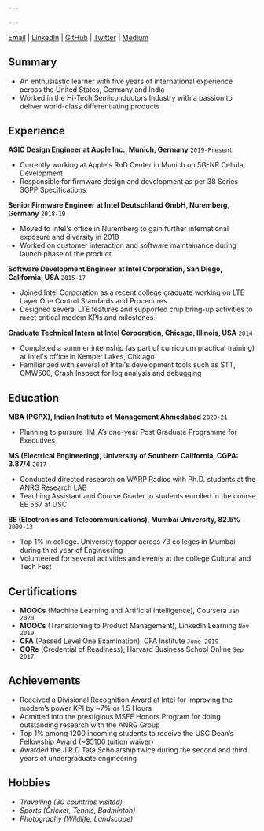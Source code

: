 ```yaml
---

---
```

<div id="webaddress">
<a href="krupeshved@gmail.com">Email</a>
| <a href="https://www.linkedin.com/in/krupeshved/">LinkedIn</a>
  | <a href="https://www.github.com/krupeshrved">GitHub</a>
    | <a href="https://twitter.com/krupesh_ved">Twitter</a>
      | <a href="https://medium.com/@krupeshved_89295">Medium</a>
</div>

## Summary

- An enthusiastic learner with five years of international experience across the United States, Germany and India
- Worked in the Hi-Tech Semiconductors Industry with a passion to deliver world-class differentiating products

## Experience

  __ASIC Design Engineer at Apple Inc., Munich, Germany__ `2019-Present`
  - Currently working at Apple's RnD Center in Munich on 5G-NR Cellular Development
  - Responsible for firmware design and development as per 38 Series 3GPP Specifications
 
  __Senior Firmware Engineer at Intel Deutschland GmbH, Nuremberg, Germany__  `2018-19`
  - Moved to Intel's office in Nuremberg to gain further international exposure and diversity in 2018
  - Worked on customer interaction and software maintainance during launch phase of the product
  
  __Software Development Engineer at Intel Corporation, San Diego, California, USA__ `2015-17`
  - Joined Intel Corporation as a recent college graduate working on LTE Layer One Control Standards and Procedures
  - Designed several LTE features and supported chip bring-up activities to meet critical modem KPIs and milestones
  
  __Graduate Technical Intern at Intel Corporation, Chicago, Illinois, USA__ `2014`
  - Completed a summer internship (as part of curriculum practical training) at Intel's office in Kemper Lakes, Chicago 
  - Familiarized with several of Intel's development tools such as STT, CMW500, Crash Inspect for log analysis and debugging
  
## Education

  __MBA (PGPX), Indian Institute of Management Ahmedabad__ `2020-21`
  - Planning to pursure IIM-A’s one-year Post Graduate Programme for Executives
 
  __MS (Electrical Engineering), University of Southern California, CGPA: 3.87/4__  `2017`
  - Conducted directed research on WARP Radios with Ph.D. students at the ANRG Research LAB
  - Teaching Assistant and Course Grader to students enrolled in the course EE 567 at USC
 
  __BE (Electronics and Telecommunications), Mumbai University, 82.5%__ `2009-13`
  - Top 1% in college. University topper across 73 colleges in Mumbai during third year of Engineering
  - Volunteered for several activities and events at the college Cultural and Tech Fest 
  
  ## Certifications
  
  - __MOOCs__ (Machine Learning and Artificial Intelligence), Coursera `Jan 2020` 
  - __MOOCs__ (Transitioning to Product Management), LinkedIn Learning `Nov 2019`
  - __CFA__ (Passed Level One Examination), CFA Institute `June 2019`  
  - __CORe__ (Credential of Readiness), Harvard Business School Online `Sep 2017`
  
  ## Achievements
  
  - Received a Divisional Recognition Award at Intel for improving the modem’s power KPI by ~7% or 1.5 Hours
  - Admitted into the prestigious MSEE Honors Program for doing outstanding research with the ANRG Group
  - Top 1% among 1200 incoming students to receive the USC Dean’s Fellowship Award (~$5100 tuition waiver)
  - Awarded the J.R.D Tata Scholarship twice during the second and third years of undergraduate engineering
 
## Hobbies

- *Travelling (30 countries visited)*
- *Sports (Cricket, Tennis, Badminton)*
- *Photography (Wildlife, Landscape)*

<!-- ### Footer

Last updated: Feb 2020 -->


